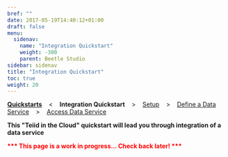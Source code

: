 ```yaml
---
bref: ""
date: 2017-05-19T14:40:12+01:00
draft: false
menu:
  sidenav:
    name: "Integration Quickstart"
    weight: -300
    parent: Beetle Studio
sidebar: sidenav
title: "Integration Quickstart"
toc: true
weight: 20
---
```


[**Quickstarts**](..) &nbsp;&nbsp; < &nbsp;&nbsp; **Integration Quickstart**  &nbsp;&nbsp; >  &nbsp;&nbsp; [Setup](./setup)  &nbsp;&nbsp; >  &nbsp;&nbsp; [Define a Data Service](./define-data-service)  &nbsp;&nbsp; > &nbsp;&nbsp;  [Access Data Service](./access-data-service)

**This "Teiid in the Cloud" quickstart will lead you through integration of a data service**

<div>
<strong><font color="red" emphasis="bold">*** This page is a work in progress... Check back later! ***</strong>
</div>